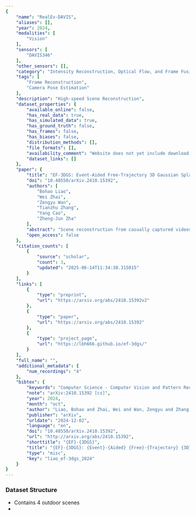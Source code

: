 ```yaml
---
{
    "name": "RealEv-DAVIS",
    "aliases": [],
    "year": 2024,
    "modalities": [
        "Vision"
    ],
    "sensors": [
        "DAVIS346"
    ],
    "other_sensors": [],
    "category": "Intensity Reconstruction, Optical Flow, and Frame Fusion",
    "tags": [
        "Frame Reconstruction",
        "Camera Pose Estimation"
    ],
    "description": "High-speed Scene Reconstruction",
    "dataset_properties": {
        "available_online": false,
        "has_real_data": true,
        "has_simulated_data": true,
        "has_ground_truth": false,
        "has_frames": false,
        "has_biases": false,
        "distribution_methods": [],
        "file_formats": [],
        "availability_comment": "Website does not yet include download links",
        "dataset_links": []
    },
    "paper": {
        "title": "EF-3DGS: Event-Aided Free-Trajectory 3D Gaussian Splatting",
        "doi": "10.48550/arXiv.2410.15392",
        "authors": [
            "Bohao Liao",
            "Wei Zhai",
            "Zengyu Wan",
            "Tianzhu Zhang",
            "Yang Cao",
            "Zheng-Jun Zha"
        ],
        "abstract": "Scene reconstruction from casually captured videos has wide applications in real-world scenarios. With recent advancements in differentiable rendering techniques, several methods have attempted to simultaneously optimize scene representations (NeRF or 3DGS) and camera poses. Despite recent progress, existing methods relying on traditional camera input tend to fail in high-speed (or equivalently low-frame-rate) scenarios. Event cameras, inspired by biological vision, record pixel-wise intensity changes asynchronously with high temporal resolution, providing valuable scene and motion information in blind inter-frame intervals. In this paper, we introduce the event camera to aid scene construction from a casually captured video for the first time, and propose Event-Aided Free-Trajectory 3DGS, called EF-3DGS, which seamlessly integrates the advantages of event cameras into 3DGS through three key components. First, we leverage the Event Generation Model (EGM) to fuse events and frames, supervising the rendered views observed by the event stream. Second, we adopt the Contrast Maximization (CMax) framework in a piece-wise manner to extract motion information by maximizing the contrast of the Image of Warped Events (IWE), thereby calibrating the estimated poses. Besides, based on the Linear Event Generation Model (LEGM), the brightness information encoded in the IWE is also utilized to constrain the 3DGS in the gradient domain. Third, to mitigate the absence of color information of events, we introduce photometric bundle adjustment (PBA) to ensure view consistency across events and frames. We evaluate our method on the public Tanks and Temples benchmark and a newly collected real-world dataset, RealEv-DAVIS. Our project page is this https URL.",
        "open_access": false
    },
    "citation_counts": [
        {
            "source": "scholar",
            "count": 3,
            "updated": "2025-06-14T11:34:30.315015"
        }
    ],
    "links": [
        {
            "type": "preprint",
            "url": "https://arxiv.org/abs/2410.15392v2"
        },
        {
            "type": "paper",
            "url": "https://arxiv.org/abs/2410.15392"
        },
        {
            "type": "project_page",
            "url": "https://lbh666.github.io/ef-3dgs/"
        }
    ],
    "full_name": "",
    "additional_metadata": {
        "num_recordings": "4"
    },
    "bibtex": {
        "keywords": "Computer Science - Computer Vision and Pattern Recognition",
        "note": "arXiv:2410.15392 [cs]",
        "year": 2024,
        "month": "oct",
        "author": "Liao, Bohao and Zhai, Wei and Wan, Zengyu and Zhang, Tianzhu and Cao, Yang and Zha, Zheng-Jun",
        "publisher": "arXiv",
        "urldate": "2024-12-02",
        "language": "en",
        "doi": "10.48550/arXiv.2410.15392",
        "url": "http://arxiv.org/abs/2410.15392",
        "shorttitle": "{EF}-{3DGS}",
        "title": "{EF}-{3DGS}: {Event}-{Aided} {Free}-{Trajectory} {3D} {Gaussian} {Splatting}",
        "type": "misc",
        "key": "liao_ef-3dgs_2024"
    }
}
---
```


### Dataset Structure

- Contains 4 outdoor scenes
-
